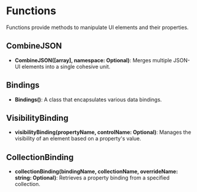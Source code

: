 # Functions

Functions provide methods to manipulate UI elements and their properties.

## CombineJSON

- **CombineJSON([array], namespace: Optional)**: Merges multiple JSON-UI elements into a single cohesive unit.

## Bindings

- **Bindings()**: A class that encapsulates various data bindings.

## VisibilityBinding

- **visibilityBinding(propertyName, controlName: Optional)**: Manages the visibility of an element based on a property's value.

## CollectionBinding

- **collectionBinding(bindingName, collectionName, overrideName: string: Optional)**: Retrieves a property binding from a specified collection.
